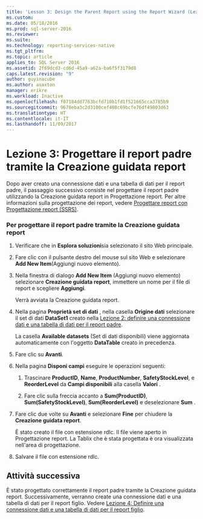 ```yaml
---
title: 'Lesson 3: Design the Parent Report using the Report Wizard (Lezione 3: Progettare il report padre tramite la Creazione guidata report) | Microsoft Docs'
ms.custom: 
ms.date: 05/18/2016
ms.prod: sql-server-2016
ms.reviewer: 
ms.suite: 
ms.technology: reporting-services-native
ms.tgt_pltfrm: 
ms.topic: article
applies_to: SQL Server 2016
ms.assetid: 2f69dcd3-cd6d-45a9-a62a-ba6f5f3179d8
caps.latest.revision: "9"
author: guyinacube
ms.author: asaxton
manager: erikre
ms.workload: Inactive
ms.openlocfilehash: f07184dd7763bcfd710b1fd1f521665cca3785b9
ms.sourcegitcommit: 9678eba3c2d3100cef408c69bcfe76df49803d63
ms.translationtype: HT
ms.contentlocale: it-IT
ms.lasthandoff: 11/09/2017
---
```

# <a name="lesson-3-design-the-parent-report-using-the-report-wizard"></a>Lezione 3: Progettare il report padre tramite la Creazione guidata report
Dopo aver creato una connessione dati e una tabella di dati per il report padre, il passaggio successivo consiste nel progettare il report padre utilizzando la Creazione guidata report in Progettazione report. Per altre informazioni sulla progettazione dei report, vedere [Progettare report con Progettazione report &#40;SSRS&#41;](../reporting-services/tools/design-reporting-services-paginated-reports-with-report-designer-ssrs.md).  
  
### <a name="to-design-the-parent-report-using-the-report-wizard"></a>Per progettare il report padre tramite la Creazione guidata report  
  
1.  Verificare che in **Esplora soluzioni**sia selezionato il sito Web principale.  
  
2.  Fare clic con il pulsante destro del mouse sul sito Web e selezionare **Add New Item**(Aggiungi nuovo elemento).  
  
3.  Nella finestra di dialogo **Add New Item** (Aggiungi nuovo elemento) selezionare **Creazione guidata report**, immettere un nome per il file di report e scegliere **Aggiungi**.  
  
    Verrà avviata la Creazione guidata report.  
  
4.  Nella pagina **Proprietà set di dati** , nella casella **Origine dati** selezionare il set di dati **DataSet1** creato nella [Lezione 2: definire una connessione dati e una tabella di dati per il report padre](../reporting-services/lesson-2-define-a-data-connection-and-data-table-for-parent-report.md).  
  
    La casella **Available datasets** (Set di dati disponibili) viene aggiornata automaticamente con l'oggetto **DataTable** creato in precedenza.  
  
5.  Fare clic su **Avanti**.  
  
6.  Nella pagina **Disponi campi** eseguire le operazioni seguenti:  
  
    1.  Trascinare **ProductID**, **Name**, **ProductNumber**, **SafetyStockLevel**, e **ReorderLevel** da **Campi disponibili** alla casella **Valori** .  
  
    2.  Fare clic sulla freccia accanto a **Sum(ProductID)**, **Sum(SafetyStockLevel)**, **Sum(ReorderLevel)** e deselezionare **Sum** .  
  
7.  Fare clic due volte su **Avanti** e selezionare **Fine** per chiudere la **Creazione guidata report**.  
  
    È stato creato il file con estensione rdlc. Il file viene aperto in Progettazione report. La Tablix che è stata progettata è ora visualizzata nell'area di progettazione.  
  
8.  Salvare il file con estensione rdlc.  
  
## <a name="next-task"></a>Attività successiva  
È stato progettato correttamente il report padre tramite la Creazione guidata report. Successivamente, verranno create una connessione dati e una tabella di dati per il report figlio. Vedere [Lezione 4: Definire una connessione dati e una tabella di dati per il report figlio](../reporting-services/lesson-4-define-a-data-connection-and-data-table-for-child-report.md).  
  
  
  

